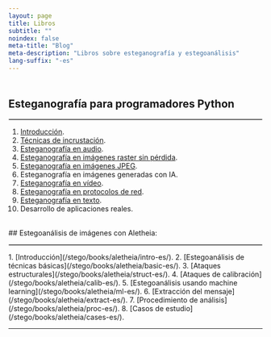 ```yaml
---
layout: page
title: Libros
subtitle: "" 
noindex: false
meta-title: "Blog"
meta-description: "Libros sobre esteganografía y estegoanálisis"
lang-suffix: "-es"
---
```


<style>
    [id]::before {
        content: '';
        display: block;
        height:      70px;
        margin-top: -70px;
    }
   .todo {
        display: none;
   }
</style>



<div style='margin-bottom:50px'></div>


## Esteganografía para programadores Python
<hr style='border:1px solid #ccc'>

1. [Introducción](/stego/books/stegopython/intro-es/).
2. [Técnicas de incrustación](/stego/books/stegopython/embed-es/).
3. [Esteganografía en audio](/stego/books/stegopython/audio-es/).
4. [Esteganografía en imágenes raster sin pérdida](/stego/books/stegopython/bitmapimages-es/).
5. [Esteganografía en imágenes JPEG](/stego/books/stegopython/jpegimages-es/).
6. Esteganografía en imágenes generadas con IA.
7. [Esteganografía en vídeo](/stego/books/stegopython/video-es/).
8. [Esteganografía en protocolos de red](/stego/books/stegopython/networks-es/).
9. [Esteganografía en texto](/stego/books/stegopython/text-es/).
10. Desarrollo de aplicaciones reales.


<br>
## Estegoanálisis de imágenes con Aletheia:
<hr style='border:1px solid #ccc'>
1. [Introducción](/stego/books/aletheia/intro-es/).
2. [Estegoanálisis de técnicas básicas](/stego/books/aletheia/basic-es/).
3. [Ataques estructurales](/stego/books/aletheia/struct-es/).
4. [Ataques de calibración](/stego/books/aletheia/calib-es/).
5. [Estegoanálisis usando machine learning](/stego/books/aletheia/ml-es/).
6. [Extracción del mensaje](/stego/books/aletheia/extract-es/).
7. [Procedimiento de análisis](/stego/books/aletheia/proc-es/).
8. [Casos de estudio](/stego/books/aletheia/cases-es/).



<hr>

<br><br>


<script>
var listItems = document.querySelectorAll('li');
listItems.forEach(function(item) {
    if (!item.querySelector('a')) {
        item.classList.add('todo_');
    }
});
</script>




